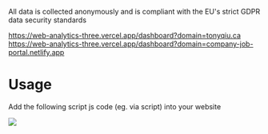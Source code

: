 All data is collected anonymously and is compliant with the EU's strict GDPR data security standards

<a href='https://web-analytics-three.vercel.app/dashboard?domain=tonyqiu.ca' target='_blank'>https://web-analytics-three.vercel.app/dashboard?domain=tonyqiu.ca</a>
<br>
<a href='https://web-analytics-three.vercel.app/dashboard?domain=company-job-portal.netlify.app' target='_blank'>https://web-analytics-three.vercel.app/dashboard?domain=company-job-portal.netlify.app</a>
<br>

<h1>Usage</h1>
<p>Add the following script js code (eg. via script) into your website
<p>
<script src="https://web-analytics-83e1.vercel.app/tracker.js"></script>
</p>
<img src="https://cdn.discordapp.com/attachments/715319623637270638/1154605596612505721/Group_1.png"/>